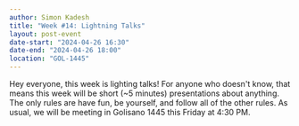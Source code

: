 ```yaml
---
author: Simon Kadesh
title: "Week #14: Lightning Talks"
layout: post-event
date-start: "2024-04-26 16:30"
date-end: "2024-04-26 18:00"
location: "GOL-1445"
---
```


Hey everyone, this week is lighting talks! For anyone who doesn't know, that means this week will be short (~5 minutes) presentations about anything. The only rules are have fun, be yourself, and follow all of the other rules. As usual, we will be meeting in Golisano 1445 this Friday at 4:30 PM.
